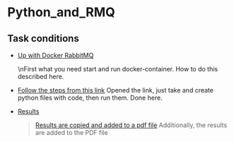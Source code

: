 # Python_and_RMQ
## Task conditions
* [Up with Docker RabbitMQ]()
  
  \nFirst what you need start and run docker-container. How to do this described here.
  
* [Follow the steps from this link]()
  Opened the link, just take and create python files with code, then run them. Done here.
* [Results]()
  > [Results are copied and added to a pdf file]()
Additionally, the results are added to the PDF file
